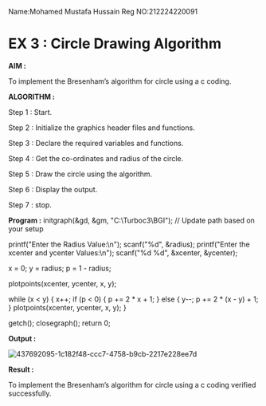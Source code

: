 Name:Mohamed Mustafa Hussain
Reg NO:212224220091
# EX 3 : Circle Drawing Algorithm

**AIM :**

To  implement the Bresenham’s  algorithm for circle using a c coding.


**ALGORITHM :**

Step 1 : Start.
    
Step 2 : Initialize the graphics header files and functions.
   
Step 3 : Declare the required variables and functions.
 
Step 4 : Get the co-ordinates and radius of the circle.

Step 5 : Draw the circle using the algorithm.

Step  6 : Display the output.
  
Step 7 : stop.

**Program :**
initgraph(&gd, &gm, "C:\\Turboc3\\BGI");  // Update path based on your setup

printf("Enter the Radius Value:\n");
scanf("%d", &radius);
printf("Enter the xcenter and ycenter Values:\n");
scanf("%d %d", &xcenter, &ycenter);

x = 0;
y = radius;
p = 1 - radius;

plotpoints(xcenter, ycenter, x, y);

while (x < y) {
    x++;
    if (p < 0) {
        p += 2 * x + 1;
    } else {
        y--;
        p += 2 * (x - y) + 1;
    }
    plotpoints(xcenter, ycenter, x, y);
}

getch();
closegraph();
return 0;



**Output :**

![437692095-1c182f48-ccc7-4758-b9cb-2217e228ee7d](https://github.com/user-attachments/assets/422bcff3-befc-49a0-a5a2-8d1edc89c403)


**Result :**

To implement the Bresenham’s algorithm for circle using a c coding verified successfully.


